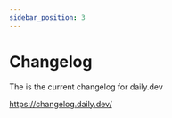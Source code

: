 ```yaml
---
sidebar_position: 3
---
```

# Changelog

The is the current changelog for daily.dev

https://changelog.daily.dev/
